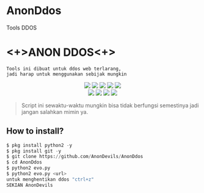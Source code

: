 # AnonDdos
Tools DDOS

# <+>ANON DDOS<+>
```
Tools ini dibuat untuk ddos web terlarang,
jadi harap untuk menggunakan sebijak mungkin
```

<p align="center">
    <img src="https://img.shields.io/badge/Version-2.0-blue?style=for-the-badge&color=blue">
     <img src="https://img.shields.io/github/stars/KasRoudra/CamHacker?style=for-the-badge&color=magenta">
  <img src="https://img.shields.io/github/forks/KasRoudra/CamHacker?color=cyan&style=for-the-badge&color=purple">
  <img src="https://img.shields.io/github/issues/KasRoudra/CamHacker?color=red&style=for-the-badge">
    <img src="https://img.shields.io/github/license/KasRoudra/CamHacker?style=for-the-badge&color=blue">
<br>
    <img src="https://img.shields.io/badge/Author-AnonDevils-green?style=flat-square">
    <img src="https://img.shields.io/badge/Open%20Source-Yes-orange?style=flat-square">
    <img src="https://img.shields.io/badge/Maintained-Yes-cyan?style=flat-square">
    <img src="https://img.shields.io/badge/Written%20In-Shell-blue?style=flat-square">
</p>

> Script ini sewaktu-waktu mungkin bisa tidak berfungsi semestinya jadi jangan salahkan mimin ya.
## How to install?
```python
$ pkg install python2 -y
$ pkg install git -y
$ git clone https://github.com/AnonDevils/AnonDdos
$ cd AnonDdos
$ python2 evo.py
$ python2 evo.py <url>
untuk menghentikan ddos "ctrl+z"
SEKIAN AnonDevils
```
## 
<br>

